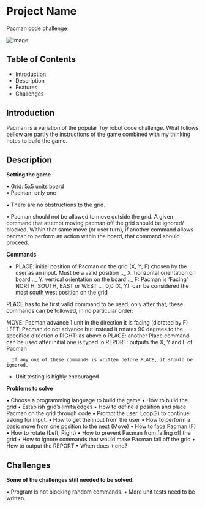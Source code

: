 # Project Name

Pacman code challenge

![Image](https://i.imgur.com/zv0pDgH.png?1)

## Table of Contents

- Introduction
- Description
- Features
- Challenges

## Introduction

Pacman is a variation of the popular Toy robot code challenge. What follows bellow are partly the instructions of the game combined with my thinking notes to build the game.

## Description

**Setting the game**

• Grid: 5x5 units board  
• Pacman: only one

• There are no obstructions to the grid.

• Pacman should not be allowed to move outside the grid. A given command that attempt moving pacman off the grid should be ignored/ blocked. Within that same move (or user turn), if another command allows pacman to perform an action within the board, that command should proceed.

**Commands**

- PLACE: initial position of Pacman on the grid (X, Y, F) chosen by the user as an input. Must be a valid position
  .._ X: horizontal orientation on board
  .._ Y: vertical orientation on the board
  .._ F: Pacman is ‘Facing’ NORTH, SOUTH, EAST or WEST
  .._ 0,0 (X, Y): can be considered the most south west position on the grid

PLACE has to be first valid command to be used, only after that, these commands can be followed, in no particular order:

MOVE: Pacman advance 1 unit in the direction it is facing (dictated by F)
LEFT: Pacman do not advance but instead it rotates 90 degrees to the specified direction
o RIGHT: as above
o PLACE: another Place command can be used after initial one is typed.
o REPORT: outputs the X, Y and F of Pacman

      If any one of these commands is written before PLACE, it should be ignored.

- Unit testing is highly encouraged

**Problems to solve**

• Choose a programming language to build the game
• How to build the grid
• Establish grid’s limits/edges
• How to define a position and place Pacman on the grid through code
• Prompt the user. Loop(?) to continue asking for input.
• How to get the input from the user
• How to perform a basic move from one position to the next (Move)
• How to face Pacman (F)
• How to rotate (Left, Right)
• How to prevent Pacman from falling off the grid
• How to ignore commands that would make Pacman fall off the grid
• How to output the REPORT
• When does it end?

## Challenges

**Some of the challenges still needed to be solved**:

• Program is not blocking random commands.
• More unit tests need to be written.
